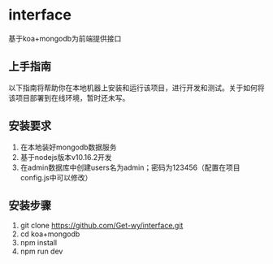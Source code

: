<!--
 * @Author: solomonyuu@gmail.com
 * @Date: 2020-03-10 10:45:57
 * @LastEditors: solomonyuu@gmail.com
 * @LastEditTime: 2020-03-10 10:53:32
 -->
# interface
基于koa+mongodb为前端提供接口

## 上手指南
以下指南将帮助你在本地机器上安装和运行该项目，进行开发和测试。关于如何将该项目部署到在线环境，暂时还未写。

## 安装要求
1. 在本地装好mongodb数据服务
2. 基于nodejs版本v10.16.2开发
3. 在admin数据库中创建users名为admin；密码为123456（配置在项目config.js中可以修改）

## 安装步骤
1. git clone https://github.com/Get-wy/interface.git
2. cd koa+mongodb
3. npm install
4. npm run dev


